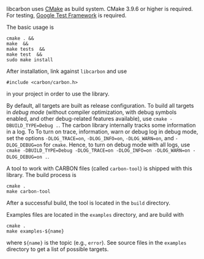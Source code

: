 libcarbon uses [CMake](https://cmake.org) as build system. CMake 3.9.6 or higher is required. For testing, [Google Test Framework](https://github.com/google/googletest) is required.  

The basic usage is 
```
cmake . &&
make  &&
make tests  &&
make test  &&
sudo make install
```
After installation, link against `libcarbon` and use
 
```#include <carbon/carbon.h>```

in your project in order to use the library. 

By default, all targets are built as release configuration. To build all targets in *debug mode* (without compiler 
optimization, with debug symbols enabled, and other debug-related features available), use 
`cmake -DBUILD_TYPE=Debug .`. The carbon library internally tracks some 
information in a log. To To turn on trace, information, warn or debug log in debug mode, set the options
`-DLOG_TRACE=on`, `-DLOG_INFO=on`, `-DLOG_WARN=on`, and `-DLOG_DEBUG=on` for `cmake`. Hence, to turn on debug mode
with all logs, use `cmake -DBUILD_TYPE=Debug -DLOG_TRACE=on -DLOG_INFO=on -DLOG_WARN=on -DLOG_DEBUG=on .`.


A tool to work with CARBON files (called `carbon-tool`) is shipped with this library.
The build process is 
```
cmake .
make carbon-tool
```
After a successful build, the tool is located in the `build` directory.

Examples files are located in the `examples` directory, and are build with
```
cmake .
make examples-${name}
```
where `${name}`  is the topic (e.g., `error`). See source files in the `examples` 
directory to get a list of possible targets.